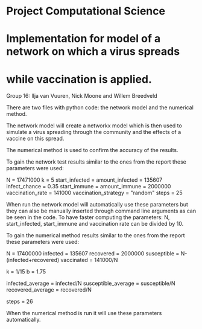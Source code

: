 # Project Computational Science
# Implementation for model of a network on which a virus spreads
# while vaccination is applied.

Group 16:
Ilja van Vuuren, Nick Moone and Willem Breedveld

There are two files with python code: the network model and the numerical method. 

The network model will create a networkx model which is then used to simulate a virus spreading through the community and the effects of a vaccine on this spread.

The numerical method is used to confirm the accuracy of the results.

To gain the network test results similar to the ones from the report these parameters were used:

N = 17471000
k = 5
start_infected = amount_infected = 135607
infect_chance = 0.35
start_immune = amount_immune = 2000000
vaccination_rate = 141000
vaccination_strategy = "random"
steps = 25

When run the network model will automatically use these parameters but they can also be manually inserted through command line arguments as can be seen in the code.
To have faster computing the parameters: N, start_infected, start_immune and vaccination rate can be divided by 10.

To gain the numerical method results similar to the ones from the report these parameters were used:

N = 17400000
infected = 135607
recovered = 2000000
susceptible = N-(infected+recovered)
vaccinated = 141000/N

k = 1/15
b = 1.75

infected_average = infected/N
susceptible_average = susceptible/N
recovered_average = recovered/N

steps = 26

When the numerical method is run it will use these parameters automatically.
